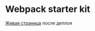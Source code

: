 # Webpack starter kit

[Живая страница](https://tanya-melnyk.github.io/goit-fe-course/javascript/module-13/homework13/build/index.html)
после деплоя
